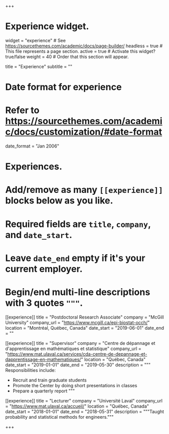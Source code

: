 +++
# Experience widget.
widget = "experience"  # See https://sourcethemes.com/academic/docs/page-builder/
headless = true  # This file represents a page section.
active = true  # Activate this widget? true/false
weight = 40  # Order that this section will appear.

title = "Experience"
subtitle = ""

# Date format for experience
#   Refer to https://sourcethemes.com/academic/docs/customization/#date-format
date_format = "Jan 2006"

# Experiences.
#   Add/remove as many `[[experience]]` blocks below as you like.
#   Required fields are `title`, `company`, and `date_start`.
#   Leave `date_end` empty if it's your current employer.
#   Begin/end multi-line descriptions with 3 quotes `"""`.
[[experience]]
  title = "Postdoctoral Research Associate"
  company = "McGill University"
  company_url = "https://www.mcgill.ca/epi-biostat-occh/"
  location = "Montréal, Québec, Canada"
  date_start = "2019-06-01"
  date_end = ""
  
  
[[experience]]
  title = "Supervisor"
  company = "Centre de dépannage et d'apprentissage en mathématiques et statistique"
  company_url = "https://www.mat.ulaval.ca/services/cda-centre-de-depannage-et-dapprentissage-en-mathematiques/"
  location = "Québec, Canada"
  date_start = "2019-01-01"
  date_end = "2019-05-30"
  description = """
  Responsibilities include:
  
  * Recruit and train graduate students
  * Promote the Center by doing short presentations in classes
  * Prepare a quarterly report
  """

[[experience]]
  title = "Lecturer"
  company = "Université Laval"
  company_url = "https://www.mat.ulaval.ca/accueil/"
  location = "Québec, Canada"
  date_start = "2018-01-01"
  date_end = "2018-05-31"
  description = """Taught probability and statistical methods for engineers."""

+++
